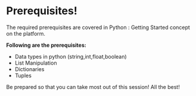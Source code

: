 # Prerequisites!

The required prerequisites are covered in Python : Getting Started concept on the platform.

**Following are the prerequisites:**

   - Data types in python (string,int,float,boolean)
   - List Manipulation
   - Dictionaries
   - Tuples

Be prepared so that you can take most out of this session!
All the best!
